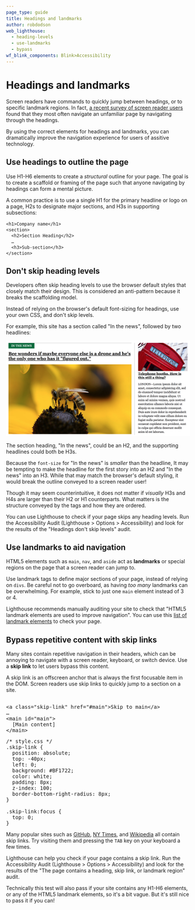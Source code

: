 ```yaml
---
page_type: guide
title: Headings and landmarks
author: robdodson
web_lighthouse:
  - heading-levels
  - use-landmarks
  - bypass
wf_blink_components: Blink>Accessibility
---
```


# Headings and landmarks

Screen readers have commands to quickly jump between headings, or to specific
landmark regions. In fact, [a recent survey of screen reader users](http://www.heydonworks.com/article/responses-to-the-screen-reader-strategy-survey)
found that they most often navigate an unfamiliar page by navigating through
the headings.

By using the correct elements for headings and landmarks, you can dramatically
improve the navigation experience for users of assitive technology.

## Use headings to outline the page

Use H1-H6 elements to create a _structural_ outline for your page. The goal is
to create a scaffold or framing of the page such that anyone navigating by
headings can form a mental picture.

A common practice is to use a single H1 for the primary headline or logo on a
page, H2s to designate major sections, and H3s in supporting subsections:

```  
<h1>Company name</h1>  
<section>  
  <h2>Section Heading</h2>  
  …  
  <h3>Sub-section</h3>  
</section>
```

## Don't skip heading levels

Developers often skip heading levels to use the browser default styles that
closely match their design. This is considered an anti-pattern because it breaks
the scaffolding model.

Instead of relying on the browser's default font-sizing for headings, use your
own CSS, and don't skip levels. 

For example, this site has a section called "In the news", followed by two
headlines: 

![A news site with a headline, hero image, and subsections.](./headings.png)

The section heading, "In the news", could be an H2, and the supporting
headlines could both be H3s.

Because the `font-size` for "In the news" is _smaller_ than the headline, It may
be tempting to make the headline for the first story into an H2 and "In the
news" into an H3. While that may match the browser's default styling, it would
break the outline conveyed to a screen reader user!

<div class="aside note">
Though it may seem counterintuitive, it does not matter if <em>visually</em> H3s
and H4s are larger than their H2 or H1 counterparts. What matters is the
structure conveyed by the tags and how they are ordered.
</div>

You can use Lighthouse to check if your page skips any heading levels. Run the
Accessibility Audit (Lighthouse > Options > Accessibility) and look for the
results of the "Headings don't skip levels" audit.

## Use landmarks to aid navigation

HTML5 elements such as `main`, `nav`, and `aside` act as **landmarks** or
special regions on the page that a screen reader can jump to.

Use landmark tags to define major sections of your page, instead of relying on
`divs`. Be careful not to go overboard, as having _too many_ landmarks can be
overwhelming. For example, stick to just one `main` element instead of 3 or
4.

Lighthouse recommends manually auditing your site to check that "HTML5 landmark
elements are used to improve navigation". You can use this
[list of landmark elements](https://www.w3.org/TR/2017/NOTE-wai-aria-practices-1.1-20171214/examples/landmarks/HTML5.html)
to check your page.

## Bypass repetitive content with skip links

Many sites contain repetitive navigation in their headers, which can be annoying
to navigate with a screen reader, keyboard, or switch device. Use a **skip
link** to let users bypass this content.

A skip link is an offscreen anchor that is always the first focusable item in
the DOM. Screen readers use skip links to quickly jump to a section on a site.

<pre class="prettyprint">
<!-- index.html -->
&lt;a class="skip-link" href="#main"&gt;Skip to main&lt;/a&gt;
…
&lt;main id="main"&gt;
  [Main content]
&lt;/main&gt;
</pre>

<pre class="prettyprint">
/* style.css */
.skip-link {
  position: absolute;
  top: -40px;
  left: 0;
  background: #BF1722;
  color: white;
  padding: 8px;
  z-index: 100;
  border-bottom-right-radius: 8px;
}

.skip-link:focus {
  top: 0;
}
</pre>

Many popular sites such as [GitHub](https://github.com/), [NY
Times](https://www.nytimes.com/), and [Wikipedia](wikipedia.com) all contain
skip links. Try visiting them and pressing the `TAB` key on your keyboard a
few times.

Lighthouse can help you check if your page contains a skip link. Run the
Accessibility Audit (Lighthouse > Options > Accessibility) and look for the
results of the "The page contains a heading, skip link, or landmark region"
audit.

<div class="note">
Technically this test will also pass if your site contains any H1-H6
elements, or any of the HTML5 landmark elements, so it's a bit vague. But it's
still nice to pass it if you can!
</div>
